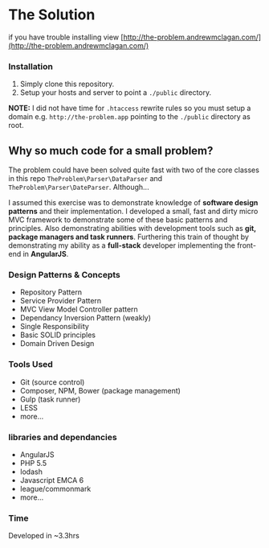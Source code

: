 # The Solution

if you have trouble installing view [http://the-problem.andrewmclagan.com/](http://the-problem.andrewmclagan.com/)

### Installation

1. Simply clone this repository.
2. Setup your hosts and server to point a `./public` directory.

**NOTE:** I did not have time for `.htaccess` rewrite rules so you must setup a domain e.g. `http://the-problem.app` pointing to the `./public` directory as root.

## Why so much code for a small problem?

The problem could have been solved quite fast with two of the core classes in this repo `TheProblem\Parser\DataParser` and `TheProblem\Parser\DateParser`. Although...

I assumed this exercise was to demonstrate knowledge of **software design patterns** and their implementation. I developed a small, fast and dirty micro MVC framework to demonstrate some of these basic patterns and principles. Also demonstrating abilities with development tools such as **git, package managers and task runners**. Furthering this train of thought by demonstrating my ability as a **full-stack** developer implementing the front-end in **AngularJS**.

### Design Patterns & Concepts

* Repository Pattern
* Service Provider Pattern
* MVC View Model Controller pattern
* Dependancy Inversion Pattern (weakly)
* Single Responsibility
* Basic SOLID principles
* Domain Driven Design

### Tools Used

* Git (source control)
* Composer, NPM, Bower (package management)
* Gulp (task runner)
* LESS
* more...

### libraries and dependancies

* AngularJS
* PHP 5.5
* lodash
* Javascript EMCA 6
* league/commonmark
* more...

### Time 

Developed in ~3.3hrs

